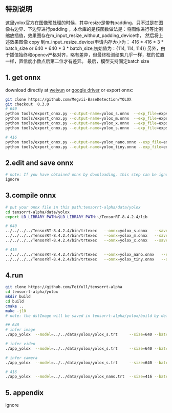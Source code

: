## 特别说明
这里yolox官方在图像预处理的时候，其中resize是带有padding，只不过是在图像右边界、下边界进行padding
，本仓库的是核函数做法是：将图像进行等比例缩放插值，效果图存在m_input_resize_without_padding_device中，
然后将上述效果图像 copy 到m_input_resize_device(申请内存大小为：
416 * 416 * 3 * batch_size or 640 * 640 * 3 * batch_size,初始值为：{114, 114, 114})
另外，由于插值始终和opencv严格对齐，略有差异，但最终检测结果几乎一样，框的位置一样，置信度小数点后第二位才有差异。
最后，模型支持固定batch size

## 1. get onnx 
download directly at [weiyun](https://share.weiyun.com/3T3mZKBm) or [google driver](https://drive.google.com/drive/folders/1-8phZHkx_Z274UVqgw6Ma-6u5AKmqCOv?usp=sharing)
or export onnx:
```bash
git clone https://github.com/Megvii-BaseDetection/YOLOX
git checkout  0.3.0
# 640
python tools/export_onnx.py --output-name=yolox_s.onnx  --exp_file=exps/default/yolox_s.py --ckpt=yolox_s.pth --decode_in_inference --batch-size=8
python tools/export_onnx.py --output-name=yolox_m.onnx  --exp_file=exps/default/yolox_m.py --ckpt=yolox_m.pth --decode_in_inference --batch-size=8
python tools/export_onnx.py --output-name=yolox_x.onnx  --exp_file=exps/default/yolox_x.py --ckpt=yolox_x.pth --decode_in_inference --batch-size=8
python tools/export_onnx.py --output-name=yolox_s.onnx  --exp_file=exps/default/yolox_s.py --ckpt=yolox_s.pth --decode_in_inference --batch-size=8

# 416
python tools/export_onnx.py --output-name=yolox_nano.onnx --exp_file=exps/default/yolox_nano.py --ckpt=yolox_nano.pth --decode_in_inference --batch-size=8
python tools/export_onnx.py --output-name=yolox_tiny.onnx --exp_file=exps/default/yolox_tiny.py --ckpt=yolox_tiny.pth --decode_in_inference --batch-size=8
```

## 2.edit and save onnx
```bash
# note: If you have obtained onnx by downloading, this step can be ignored
ignore
```

## 3.compile onnx
```bash
# put your onnx file in this path:tensorrt-alpha/data/yolox
cd tensorrt-alpha/data/yolox
export LD_LIBRARY_PATH=$LD_LIBRARY_PATH:~/TensorRT-8.4.2.4/lib

# 640
../../../../TensorRT-8.4.2.4/bin/trtexec   --onnx=yolox_s.onnx   --saveEngine=yolox_s.trt  --buildOnly
../../../../TensorRT-8.4.2.4/bin/trtexec   --onnx=yolox_m.onnx   --saveEngine=yolox_m.trt  --buildOnly
../../../../TensorRT-8.4.2.4/bin/trtexec   --onnx=yolox_x.onnx   --saveEngine=yolox_x.trt  --buildOnly

# 416
../../../../TensorRT-8.4.2.4/bin/trtexec   --onnx=yolox_nano.onnx   --saveEngine=yolox_nano.trt  --buildOnly
../../../../TensorRT-8.4.2.4/bin/trtexec   --onnx=yolox_tiny.onnx   --saveEngine=yolox_tiny.trt  --buildOnly
```

## 4.run
```bash
git clone https://github.com/FeiYull/tensorrt-alpha
cd tensorrt-alpha/yolox
mkdir build
cd build
cmake ..
make -j10
# note: the dstImage will be saved in tensorrt-alpha/yolox/build by default

## 640
# infer image
./app_yolox  --model=../../data/yolox/yolox_s.trt     --size=640 --batch_size=1  --img=../../data/6406401.jpg  --show --savePath

# infer video
./app_yolox  --model=../../data/yolox/yolox_s.trt     --size=640 --batch_size=1  --video=../../data/people.mp4  --show --savePath=../

# infer camera
./app_yolox  --model=../../data/yolox/yolox_s.trt     --size=640 --batch_size=8  --cam_id=0  --show

# 416
./app_yolox  --model=../../data/yolox/yolox_nano.trt  --size=416 --batch_size=2  --img=../../data/6406401.jpg  --show --savePath
```
## 5. appendix
ignore